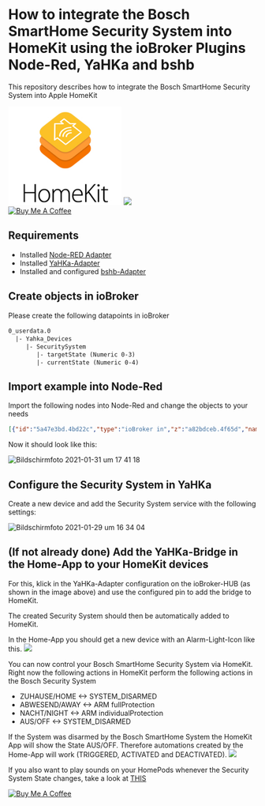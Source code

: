 # How to integrate the Bosch SmartHome Security System into HomeKit using the ioBroker Plugins Node-Red, YaHKa and bshb
This repository describes how to integrate the Bosch SmartHome Security System into Apple HomeKit
<div>
  <img src="https://github.com/MrDrache333/Apple-HomeKit-Security-System-integration-for-Bosch-SmartHome/blob/main/homekit.jpg?raw=true" height=200px>
  <img src="https://github.com/holomekc/ioBroker.bshb/raw/master/admin/bshb-logo.jpg" height=200px>
</div>
<a href="https://www.buymeacoffee.com/MrDrache333" target="_blank"><img src="https://cdn.buymeacoffee.com/buttons/v2/default-yellow.png" height=40px alt="Buy Me A Coffee"></a>

## Requirements
- Installed [Node-RED Adapter](https://github.com/ioBroker/ioBroker.node-red)
- Installed [YaHKa-Adapter](https://github.com/jensweigele/ioBroker.yahka)
- Installed and configured [bshb-Adapter](https://github.com/holomekc/ioBroker.bshb)

## Create objects in ioBroker
Please create the following datapoints in ioBroker

```
0_userdata.0
  |- Yahka_Devices
     |- SecuritySystem
        |- targetState (Numeric 0-3)
        |- currentState (Numeric 0-4)
```

## Import example into Node-Red
Import the following nodes into Node-Red and change the objects to your needs
```json
[{"id":"5a47e3bd.4bd22c","type":"ioBroker in","z":"a82bdceb.4f65d","name":"Bosch Security System State","topic":"bshb.0.intrusionDetectionSystem.IntrusionDetectionControl.value","payloadType":"value","onlyack":"","func":"all","gap":"","fireOnStart":"false","x":160,"y":1020,"wires":[["a76a6f68.f61a2"]]},{"id":"56b29dc0.6e63dc","type":"ioBroker in","z":"a82bdceb.4f65d","name":"Bosch Security System Alarmstate","topic":"bshb.0.intrusionDetectionSystem.SurveillanceAlarm.value","payloadType":"value","onlyack":"","func":"all","gap":"","fireOnStart":"false","x":180,"y":1080,"wires":[["a76a6f68.f61a2"]]},{"id":"b8fa720e.76e278","type":"ioBroker out","z":"a82bdceb.4f65d","name":"Bosch Security System Currentstate","topic":"0_userdata.0.Yahka_Devices.SecuritySystem.currentState","ack":"true","autoCreate":"false","stateName":"","role":"","payloadType":"","readonly":"","stateUnit":"","stateMin":"","stateMax":"","x":1030,"y":980,"wires":[]},{"id":"dfc422ad.2eec2","type":"ioBroker in","z":"a82bdceb.4f65d","name":"Bosch Security System Targetstate","topic":"0_userdata.0.Yahka_Devices.SecuritySystem.targetState","payloadType":"value","onlyack":"","func":"rbe","gap":"","fireOnStart":"false","x":180,"y":1140,"wires":[["84850a14.181988"]]},{"id":"8863ec95.6479a8","type":"function","z":"a82bdceb.4f65d","name":"","func":"var armed = msg.payload == \"SYSTEM_ARMED\"\nvar alarm = msg.payload == \"ALARM_ON\"\nvar profile = Number(msg.activeProfile)\nif (armed){\n    if (profile === 0){\n        msg.payload = 1\n    }else if (profile === 2){\n        msg.payload = 2\n    }\n}else {\n    msg.payload = 3\n}\nif (alarm){\n    msg.payload = 4\n}\nreturn msg;","outputs":1,"noerr":0,"initialize":"","finalize":"","x":600,"y":1020,"wires":[["768425c0.a25564","70cae884.4fa448"]]},{"id":"190d0f1b.963e39","type":"function","z":"a82bdceb.4f65d","name":"","func":"msg.newState = Number(msg.payload);\nmsg.payload = true\nif (msg.newState != Number(msg.currentState))\n    return msg;","outputs":1,"noerr":0,"initialize":"","finalize":"","x":580,"y":1140,"wires":[["5fb6e50a.1f846c"]]},{"id":"a76a6f68.f61a2","type":"ioBroker get","z":"a82bdceb.4f65d","name":"Active Profile","topic":"bshb.0.intrusionDetectionSystem.IntrusionDetectionControl.activeProfile","attrname":"activeProfile","payloadType":"value","x":430,"y":1020,"wires":[["8863ec95.6479a8","3cd51038.d5dd5"]]},{"id":"2756b4ea.126be4","type":"ioBroker out","z":"a82bdceb.4f65d","name":"Disarm","topic":"bshb.0.intrusionDetectionControl.disarmProtection","ack":"false","autoCreate":"false","stateName":"","role":"","payloadType":"","readonly":"","stateUnit":"","stateMin":"","stateMax":"","x":960,"y":1100,"wires":[]},{"id":"5fb6e50a.1f846c","type":"switch","z":"a82bdceb.4f65d","name":"Switch TargetState","property":"newState","propertyType":"msg","rules":[{"t":"eq","v":"0","vt":"num"},{"t":"eq","v":"1","vt":"num"},{"t":"eq","v":"2","vt":"num"},{"t":"eq","v":"3","vt":"num"}],"checkall":"true","repair":false,"outputs":4,"x":750,"y":1140,"wires":[["2756b4ea.126be4"],["dfb57347.1c5078"],["5325863d.d11b4"],["2756b4ea.126be4"]]},{"id":"dfb57347.1c5078","type":"ioBroker out","z":"a82bdceb.4f65d","name":"FullProtection","topic":"bshb.0.intrusionDetectionControl.fullProtection","ack":"false","autoCreate":"false","stateName":"","role":"","payloadType":"","readonly":"","stateUnit":"","stateMin":"","stateMax":"","x":980,"y":1140,"wires":[]},{"id":"5325863d.d11b4","type":"ioBroker out","z":"a82bdceb.4f65d","name":"Individual Protection","topic":"bshb.0.intrusionDetectionControl.individualProtection","ack":"false","autoCreate":"false","stateName":"","role":"","payloadType":"","readonly":"","stateUnit":"","stateMin":"","stateMax":"","x":1000,"y":1180,"wires":[]},{"id":"84850a14.181988","type":"ioBroker get","z":"a82bdceb.4f65d","name":"Current State","topic":"0_userdata.0.Yahka_Devices.SecuritySystem.currentState","attrname":"currentState","payloadType":"value","x":420,"y":1140,"wires":[["190d0f1b.963e39"]]},{"id":"768425c0.a25564","type":"switch","z":"a82bdceb.4f65d","name":"","property":"payload","propertyType":"msg","rules":[{"t":"neq","v":"4","vt":"num"}],"checkall":"true","repair":false,"outputs":1,"x":790,"y":1020,"wires":[["76e25e85.c71e48"]]},{"id":"70cae884.4fa448","type":"delay","z":"a82bdceb.4f65d","name":"delay","pauseType":"delay","timeout":"50","timeoutUnits":"milliseconds","rate":"1","nbRateUnits":"1","rateUnits":"second","randomFirst":"1","randomLast":"5","randomUnits":"seconds","drop":false,"x":790,"y":980,"wires":[["b8fa720e.76e278"]]},{"id":"76e25e85.c71e48","type":"ioBroker out","z":"a82bdceb.4f65d","name":"Bosch Security System Targetstate","topic":"0_userdata.0.Yahka_Devices.SecuritySystem.targetState","ack":"true","autoCreate":"false","stateName":"","role":"","payloadType":"","readonly":"","stateUnit":"","stateMin":"","stateMax":"","x":1020,"y":1020,"wires":[]}]
```
Now it should look like this:

![Bildschirmfoto 2021-01-31 um 17 41 18](https://user-images.githubusercontent.com/22854641/106391022-8d0f8100-63eb-11eb-8764-c2e968511592.jpg)


## Configure the Security System in YaHKa
Create a new device and add the Security System service with the following settings:

![Bildschirmfoto 2021-01-29 um 16 34 04](https://user-images.githubusercontent.com/22854641/106294893-096d5d00-6250-11eb-879d-da70e25c1a32.jpg)

## (If not already done) Add the YaHKa-Bridge in the Home-App to your HomeKit devices
For this, klick in the YaHKa-Adapter configuration on the ioBroker-HUB (as shown in the image above) and use the configured pin to add the bridge to HomeKit.

The created Security System should then be automatically added to HomeKit.

In the Home-App you should get a new device with an Alarm-Light-Icon like this.
<img src="https://user-images.githubusercontent.com/22854641/106295636-fc9d3900-6250-11eb-826b-037505caace5.jpg" width=500px>

You can now control your Bosch SmartHome Security System via HomeKit.
Right now the following actions in HomeKit perform the following actions in the Bosch Security System

* ZUHAUSE/HOME <-> SYSTEM_DISARMED
* ABWESEND/AWAY <-> ARM fullProtection
* NACHT/NIGHT <-> ARM individualProtection
* AUS/OFF <-> SYSTEM_DISARMED

If the System was disarmed by the Bosch SmartHome System the HomeKit App will show the State AUS/OFF. Therefore automations created by the Home-App will work (TRIGGERED, ACTIVATED and DEACTIVATED). 
<img src="https://user-images.githubusercontent.com/22854641/106296506-0d01e380-6252-11eb-8aa6-94920d0f947b.jpg" width=500px>

If you also want to play sounds on your HomePods whenever the Security System State changes, take a look at [THIS](https://github.com/MrDrache333/Apple-HomeKit-Alarmanlage-Sounds)

<a href="https://www.buymeacoffee.com/MrDrache333" target="_blank"><img src="https://cdn.buymeacoffee.com/buttons/v2/default-yellow.png" height=40px alt="Buy Me A Coffee"></a>
